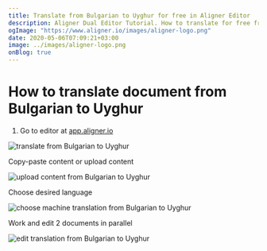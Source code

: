 ```yaml
---
title: Translate from Bulgarian to Uyghur for free in Aligner Editor
description: Aligner Dual Editor Tutorial. How to translate for free from Bulgarian to Uyghur. Aligner is multilingual document management platform. 
ogImage: "https://www.aligner.io/images/aligner-logo.png"
date: 2020-05-06T07:09:21+03:00
image: ../images/aligner-logo.png
onBlog: true
---
```


# How to translate document from Bulgarian to Uyghur

1. Go to editor at [app.aligner.io](https://app.aligner.io "Aligner App web page")

![translate from Bulgarian to Uyghur](../aligner-blank-editor.png "translate from Bulgarian to Uyghur")

Copy-paste content or upload content

![upload content from Bulgarian to Uyghur](../aligner-uploaded-document.png "upload content from Bulgarian to Uyghur")

Choose desired language

![choose machine translation from Bulgarian to Uyghur](../aligner-language-dropdown.png "choose machine translation from Bulgarian to Uyghur")

Work and edit 2 documents in parallel

![edit translation from Bulgarian to Uyghur](../aligner-double-sitded-editor.png "edit translation from Bulgarian to Uyghur")


